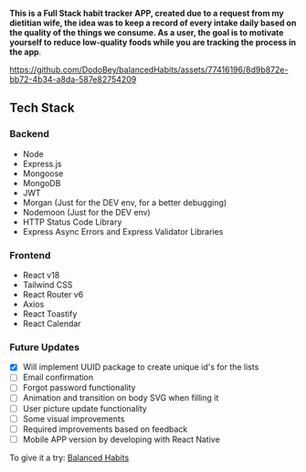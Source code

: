 **This is a Full Stack habit tracker APP, created due to a request from my dietitian wife, the idea was to keep a record of every intake daily based on the quality of the things we consume. As a user, the goal is to motivate yourself to reduce low-quality foods while you are tracking the process in the app**.



https://github.com/DodoBey/balancedHabits/assets/77416196/8d9b872e-bb72-4b34-a8da-587e82754209



## Tech Stack

### Backend
- Node
- Express.js
- Mongoose
- MongoDB
- JWT
- Morgan (Just for the DEV env, for a better debugging)
- Nodemoon (Just for the DEV env)
- HTTP Status Code Library
- Express Async Errors and Express Validator Libraries

### Frontend
- React v18
- Tailwind CSS
- React Router v6
- Axios
- React Toastify
- React Calendar



### Future Updates
- [x] Will implement UUID package to create unique id's for the lists
- [ ] Email confirmation
- [ ] Forgot password functionality
- [ ] Animation and transition on body SVG when filling it
- [ ] User picture update functionality
- [ ] Some visual improvements
- [ ] Required improvements based on feedback
- [ ] Mobile APP version by developing with React Native

To give it a try:
[Balanced Habits](https://balanced-habits.onrender.com/)
